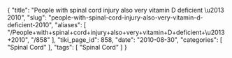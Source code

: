 {
    "title": "People with spinal cord injury also very vitamin D deficient \u2013 2010",
    "slug": "people-with-spinal-cord-injury-also-very-vitamin-d-deficient-2010",
    "aliases": [
        "/People+with+spinal+cord+injury+also+very+vitamin+D+deficient+\u2013+2010",
        "/858"
    ],
    "tiki_page_id": 858,
    "date": "2010-08-30",
    "categories": [
        "Spinal Cord"
    ],
    "tags": [
        "Spinal Cord"
    ]
}